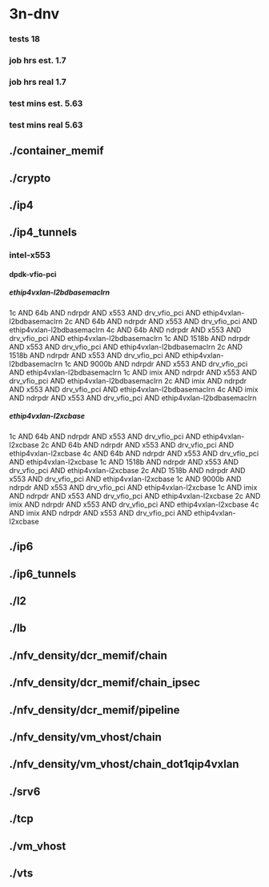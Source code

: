 # 3n-dnv
### tests 18
### job hrs est. 1.7
### job hrs real 1.7
### test mins est. 5.63
### test mins real 5.63
## ./container_memif
## ./crypto
## ./ip4
## ./ip4_tunnels
### intel-x553
#### dpdk-vfio-pci
##### ethip4vxlan-l2bdbasemaclrn
1c AND 64b AND ndrpdr AND x553 AND drv_vfio_pci AND ethip4vxlan-l2bdbasemaclrn
2c AND 64b AND ndrpdr AND x553 AND drv_vfio_pci AND ethip4vxlan-l2bdbasemaclrn
4c AND 64b AND ndrpdr AND x553 AND drv_vfio_pci AND ethip4vxlan-l2bdbasemaclrn
1c AND 1518b AND ndrpdr AND x553 AND drv_vfio_pci AND ethip4vxlan-l2bdbasemaclrn
2c AND 1518b AND ndrpdr AND x553 AND drv_vfio_pci AND ethip4vxlan-l2bdbasemaclrn
1c AND 9000b AND ndrpdr AND x553 AND drv_vfio_pci AND ethip4vxlan-l2bdbasemaclrn
1c AND imix AND ndrpdr AND x553 AND drv_vfio_pci AND ethip4vxlan-l2bdbasemaclrn
2c AND imix AND ndrpdr AND x553 AND drv_vfio_pci AND ethip4vxlan-l2bdbasemaclrn
4c AND imix AND ndrpdr AND x553 AND drv_vfio_pci AND ethip4vxlan-l2bdbasemaclrn
##### ethip4vxlan-l2xcbase
1c AND 64b AND ndrpdr AND x553 AND drv_vfio_pci AND ethip4vxlan-l2xcbase
2c AND 64b AND ndrpdr AND x553 AND drv_vfio_pci AND ethip4vxlan-l2xcbase
4c AND 64b AND ndrpdr AND x553 AND drv_vfio_pci AND ethip4vxlan-l2xcbase
1c AND 1518b AND ndrpdr AND x553 AND drv_vfio_pci AND ethip4vxlan-l2xcbase
2c AND 1518b AND ndrpdr AND x553 AND drv_vfio_pci AND ethip4vxlan-l2xcbase
1c AND 9000b AND ndrpdr AND x553 AND drv_vfio_pci AND ethip4vxlan-l2xcbase
1c AND imix AND ndrpdr AND x553 AND drv_vfio_pci AND ethip4vxlan-l2xcbase
2c AND imix AND ndrpdr AND x553 AND drv_vfio_pci AND ethip4vxlan-l2xcbase
4c AND imix AND ndrpdr AND x553 AND drv_vfio_pci AND ethip4vxlan-l2xcbase
## ./ip6
## ./ip6_tunnels
## ./l2
## ./lb
## ./nfv_density/dcr_memif/chain
## ./nfv_density/dcr_memif/chain_ipsec
## ./nfv_density/dcr_memif/pipeline
## ./nfv_density/vm_vhost/chain
## ./nfv_density/vm_vhost/chain_dot1qip4vxlan
## ./srv6
## ./tcp
## ./vm_vhost
## ./vts
